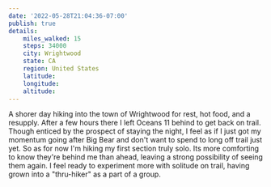 ```yaml
---
date: '2022-05-28T21:04:36-07:00'
publish: true
details:
    miles_walked: 15
    steps: 34000
    city: Wrightwood
    state: CA
    region: United States
    latitude:
    longitude:
    altitude:
---
```

A shorer day hiking into the town of  Wrightwood for rest, hot food, and a resupply. After a few hours there I left Oceans 11 behind to get back on trail. Though enticed by the prospect of staying the night, I feel as if I just got my momentum going after Big Bear and don't want to spend to long off trail just yet. So as for now I'm hiking my first section truly solo. Its more comforting to know they're behind me than ahead, leaving a strong possibility of seeing them again. I feel ready to experiment more with solitude on trail, having grown into a "thru-hiker" as a part of a group.

